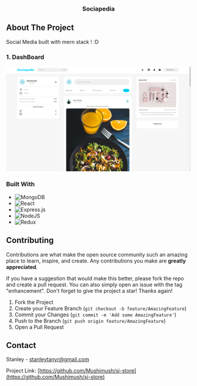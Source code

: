 
<!-- PROJECT LOGO -->

  <h3 align="center">Sociapedia</h3>

<!-- ABOUT THE PROJECT -->
## About The Project

Social Media built with mern stack ! :D


### 1. DashBoard
![Catalogue](Socialpedia.png)




### Built With
* ![MongoDB](https://img.shields.io/badge/MongoDB-%234ea94b.svg?style=for-the-badge&logo=mongodb&logoColor=white)
* 	![React](https://img.shields.io/badge/react-%2320232a.svg?style=for-the-badge&logo=react&logoColor=%2361DAFB)
* 	![Express.js](https://img.shields.io/badge/express.js-%23404d59.svg?style=for-the-badge&logo=express&logoColor=%2361DAFB)
* ![NodeJS](https://img.shields.io/badge/node.js-6DA55F?style=for-the-badge&logo=node.js&logoColor=white)
* ![Redux](https://img.shields.io/badge/redux-%23593d88.svg?style=for-the-badge&logo=redux&logoColor=white)






<!-- CONTRIBUTING -->
## Contributing

Contributions are what make the open source community such an amazing place to learn, inspire, and create. Any contributions you make are **greatly appreciated**.

If you have a suggestion that would make this better, please fork the repo and create a pull request. You can also simply open an issue with the tag "enhancement".
Don't forget to give the project a star! Thanks again!

1. Fork the Project
2. Create your Feature Branch (`git checkout -b feature/AmazingFeature`)
3. Commit your Changes (`git commit -m 'Add some AmazingFeature'`)
4. Push to the Branch (`git push origin feature/AmazingFeature`)
5. Open a Pull Request


<!-- CONTACT -->
## Contact

Stanley - [stanleytanyr@gmail.com](stanleytanyr@gmail.com)

Project Link: [https://github.com/Mushimush/sj-store](https://github.com/Mushimush/sj-store)




